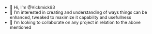 - 👋 Hi, I’m @Vickmick63
- 👀 I’m interested in creating and understanding of ways things can be enhanced, tweaked to maximize it capability and usefullness
- 💞️ I’m looking to collaborate on any project in relation to the above mentioned

<!---
Vickmick63/Vickmick63 is a ✨ special ✨ repository because its `README.md` (this file) appears on your GitHub profile.
You can click the Preview link to take a look at your changes.
--->
